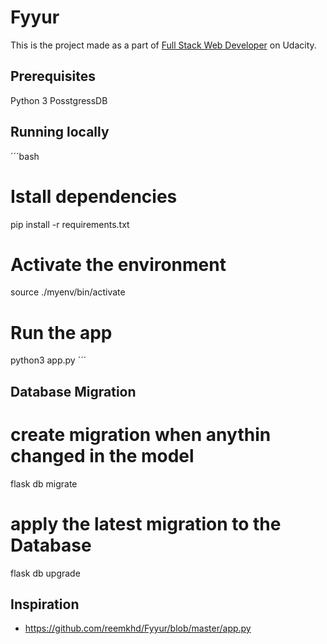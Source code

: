 # Fyyur

This is the project made as a part of [Full Stack Web Developer](https://learn.udacity.com/nanodegrees/nd0044) on Udacity.

## Prerequisites

Python 3
PosstgressDB

## Running locally

´´´bash
# Istall dependencies
pip install -r requirements.txt

# Activate the environment
source ./myenv/bin/activate

# Run the app
python3 app.py
´´´

## Database Migration

# create migration when anythin changed in the model
flask db migrate

# apply the latest migration to the Database
flask db upgrade

## Inspiration

- https://github.com/reemkhd/Fyyur/blob/master/app.py